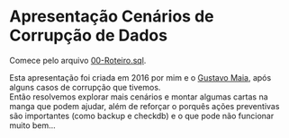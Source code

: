 # Apresentação Cenários de Corrupção de Dados

Comece pelo arquivo [00-Roteiro.sql](00-Roteiro.sql).

Esta apresentação foi criada em 2016 por mim e o [Gustavo Maia](https://gustavomaiaaguiar.wordpress.com/), após alguns casos de corrupção que tivemos.  
Então resolvemos explorar mais cenários e montar algumas cartas na manga que podem ajudar, além de reforçar o porquês ações preventivas são importantes (como backup e checkdb) e o que pode não funcionar muito bem...

